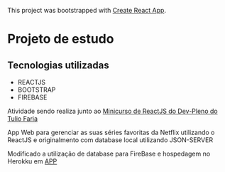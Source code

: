 This project was bootstrapped with [Create React App](https://github.com/facebookincubator/create-react-app).

# Projeto de estudo

## Tecnologias utilizadas

* REACTJS
* BOOTSTRAP
* FIREBASE

Atividade sendo realiza junto ao [Minicurso de ReactJS do Dev-Pleno do Tulio Faria](https://www.devpleno.com/)

App Web para gerenciar as suas séries favoritas da Netflix utilizando o ReactJS e originalmento com database local utilizando JSON-SERVER

Modificado a utilização de database para FireBase e hospedagem no Herokku em [APP](https://leanfjprimeiroapp.herokuapp.com/)
